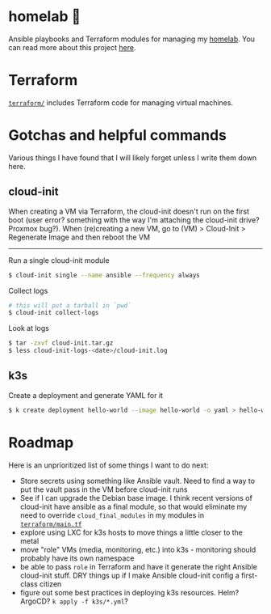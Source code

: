 homelab 🔬
===

Ansible playbooks and Terraform modules for managing my [homelab](https://www.reddit.com/r/homelab/). You can read more about this project [here](https://ryanrishi.com/projects/homelab).

# Terraform
[`terraform/`](terraform) includes Terraform code for managing virtual machines.

# Gotchas and helpful commands
Various things I have found that I will likely forget unless I write them down here.

## cloud-init
When creating a VM via Terraform, the cloud-init doesn't run on the first boot (user error? something with the way I'm attaching the cloud-init drive? Proxmox bug?). When (re)creating a new VM, go to (VM) > Cloud-Init > Regenerate Image and then reboot the VM

---

Run a single cloud-init module
```sh
$ cloud-init single --name ansible --frequency always
```

Collect logs
```sh
# this will put a tarball in `pwd`
$ cloud-init collect-logs
```

Look at logs
```sh
$ tar -zxvf cloud-init.tar.gz
$ less cloud-init-logs-<date>/cloud-init.log
```

## k3s
Create a deployment and generate YAML for it
```sh
$ k create deployment hello-world --image hello-world -o yaml > hello-world.yml
```

# Roadmap
Here is an unprioritized list of some things I want to do next:
- Store secrets using something like Ansible vault. Need to find a way to put the vault pass in the VM before cloud-init runs
- See if I can upgrade the Debian base image. I think recent versions of cloud-init have ansible as a final module, so that would eliminate my need to override `cloud_final_modules` in my modules in [`terraform/main.tf`](terraform/main.tf)
- explore using LXC for k3s hosts to move things a little closer to the metal
- move "role" VMs (media, monitoring, etc.) into k3s - monitoring should probably have its own namespace
- be able to pass `role` in Terraform and have it generate the right Ansible cloud-init stuff. DRY things up if I make Ansible cloud-init config a first-class citizen
- figure out some best practices in deploying k3s resources. Helm? ArgoCD? `k apply -f k3s/*.yml`?
